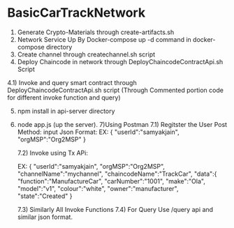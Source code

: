 # BasicCarTrackNetwork

1) Generate Crypto-Materials through create-artifacts.sh
2) Network Service Up By Docker-compose up -d command in docker-compose directory
3) Create channel through createchannel.sh script
4) Deploy Chaincode in network through DeployChaincodeContractApi.sh Script

  4.1) Invoke and query smart contract through DeployChaincodeContractApi.sh script (Through Commented portion code for different invoke function and query)

5) npm install in api-server directory
6) node app.js (up the server).
7)Using Postman
  7.1) Regitster the User
    Post Method:
        input Json Format:
      EX:  {
    "userId":"samyakjain",
    "orgMSP":"Org2MSP"
        }
        
   7.2) Invoke using Tx APi:
    
    EX:  {
    "userId":"samyakjain",
    "orgMSP":"Org2MSP",
    "channelName":"mychannel",
    "chaincodeName":"TrackCar",
    "data":{
        "function":"ManufactureCar",
        "carNumber":"1001",
        "make":"Ola",
        "model":"v1",
        "colour":"white",
        "owner":"manufacturer",
        "state":"Created"
    }
    
    7.3) Similarly All Invoke Functions 
    7.4) For Query Use /query api and similar json format.
    
    
    
          
